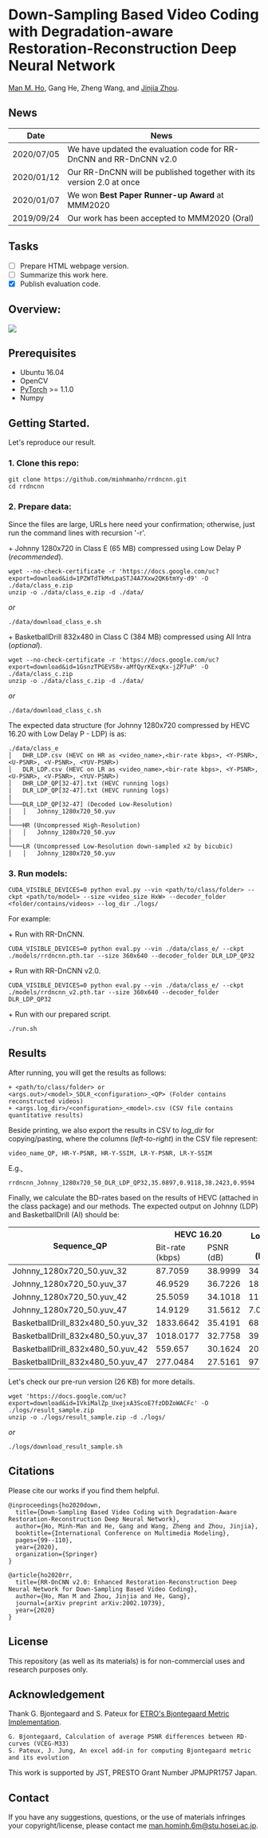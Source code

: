 # Down-Sampling Based Video Coding with Degradation-aware Restoration-Reconstruction Deep Neural Network
[Man M. Ho](https://minhmanho.github.io/), Gang He, Zheng Wang, and [Jinjia Zhou](https://www.zhou-lab.info/jinjia-zhou).

## News

| Date        | News                                                      |
| ----------- | --------------------------------------------------------- |
| 2020/07/05  | We have updated the evaluation code for RR-DnCNN and RR-DnCNN v2.0|
| 2020/01/12  | Our RR-DnCNN will be published together with its version 2.0 at once|
| 2020/01/07  | We won **Best Paper Runner-up Award** at MMM2020 |
| 2019/09/24  | Our work has been accepted to MMM2020 (Oral) |

## Tasks
- [ ] Prepare HTML webpage version.
- [ ] Summarize this work here.
- [x] Publish evaluation code.

## Overview:
[![](http://img.youtube.com/vi/-oNjWXAM5Hc/0.jpg)](http://www.youtube.com/watch?v=-oNjWXAM5Hc "Click for watching demonstration")

## Prerequisites

- Ubuntu 16.04
- OpenCV
- [PyTorch](https://pytorch.org/) >= 1.1.0
- Numpy

## Getting Started.

Let's reproduce our result.

### 1. Clone this repo:
```
git clone https://github.com/minhmanho/rrdncnn.git
cd rrdncnn
```

### 2. Prepare data:

Since the files are large, URLs here need your confirmation; otherwise, just run the command lines with recursion '-r'.

\+ Johnny 1280x720 in Class E (65 MB) compressed using Low Delay P (_recommended_).
```
wget --no-check-certificate -r 'https://docs.google.com/uc?export=download&id=1PZWTdTkMxLpaSTJ4A7Xxw2QK6tmYy-d9' -O ./data/class_e.zip
unzip -o ./data/class_e.zip -d ./data/
```
*or*
```
./data/download_class_e.sh
```

\+ BasketballDrill 832x480 in Class C (384 MB) compressed using All Intra (_optional_).
```
wget --no-check-certificate -r 'https://docs.google.com/uc?export=download&id=1GsnzTPGEVS8v-aMfQyrKExqKx-jZP7uP' -O ./data/class_c.zip
unzip -o ./data/class_c.zip -d ./data/
```
*or*
```
./data/download_class_c.sh
```

The expected data structure (for Johnny 1280x720 compressed by HEVC 16.20 with Low Delay P - LDP) is as:

```
./data/class_e
│   DHR_LDP.csv (HEVC on HR as <video_name>,<bir-rate kbps>, <Y-PSNR>, <U-PSNR>, <V-PSNR>, <YUV-PSNR>)
│   DLR_LDP.csv (HEVC on LR as <video_name>,<bir-rate kbps>, <Y-PSNR>, <U-PSNR>, <V-PSNR>, <YUV-PSNR>)
│   DHR_LDP_QP[32-47].txt (HEVC running logs)
|   DLR_LDP_QP[32-47].txt (HEVC running logs)
|
└───DLR_LDP_QP[32-47] (Decoded Low-Resolution)
│   │   Johnny_1280x720_50.yuv
|
└───HR (Uncompressed High-Resolution)
│   │   Johnny_1280x720_50.yuv
|
└───LR (Uncompressed Low-Resolution down-sampled x2 by bicubic)
│   │   Johnny_1280x720_50.yuv
```

### 3. Run models:
```
CUDA_VISIBLE_DEVICES=0 python eval.py --vin <path/to/class/folder> --ckpt <path/to/model> --size <video_size HxW> --decoder_folder <folder/contains/videos> --log_dir ./logs/
```

For example:

\+ Run with RR-DnCNN.
```
CUDA_VISIBLE_DEVICES=0 python eval.py --vin ./data/class_e/ --ckpt ./models/rrdncnn.pth.tar --size 360x640 --decoder_folder DLR_LDP_QP32
```
\+ Run with RR-DnCNN v2.0.
```
CUDA_VISIBLE_DEVICES=0 python eval.py --vin ./data/class_e/ --ckpt ./models/rrdncnn_v2.pth.tar --size 360x640 --decoder_folder DLR_LDP_QP32
```

\+ Run with our prepared script.
```
./run.sh
```

## Results

After running, you will get the results as follows:
```
+ <path/to/class/folder> or <args.out>/<model>_SDLR_<configuration>_<QP> (Folder contains reconstructed videos)
+ <args.log_dir>/<configuration>_<model>.csv (CSV file contains quantitative results)
```
Beside printing, we also export the results in CSV to *log_dir* for copying/pasting, where the columns (*left-to-right*) in the CSV file represent:
```
video_name_QP, HR-Y-PSNR, HR-Y-SSIM, LR-Y-PSNR, LR-Y-SSIM
```
E.g., 
```
rrdncnn_Johnny_1280x720_50_DLR_LDP_QP32,35.0897,0.9118,38.2423,0.9594
```

Finally, we calculate the BD-rates based on the results of HEVC (attached in the class package) and our methods. The expected output on Johnny (LDP) and BasketballDrill (AI) should be:

<table class="tg">
<thead>
  <tr>
    <th class="tg-nrix" rowspan="2">Sequence_QP</th>
    <th class="tg-nrix" colspan="2">HEVC&nbsp;16.20</th>
    <th class="tg-nrix" rowspan="2">Low Bit-rate (kbps)</th>
    <th class="tg-nrix" colspan="2">RR-DnCNN</th>
    <th class="tg-nrix" colspan="2">RR-DnCNN&nbsp;v2.0</th>
  </tr>
  <tr>
    <td class="tg-nrix">Bit-rate (kbps)</td>
    <td class="tg-nrix">PSNR (dB)</td>
    <td class="tg-nrix">PSNR</td>
    <td class="tg-nrix">BD-BR (%)</td>
    <td class="tg-nrix">PSNR (dB)</td>
    <td class="tg-nrix">BD-BR (%)</td>
  </tr>
</thead>
<tbody>
  <tr>
    <td class="tg-7zrl">Johnny_1280x720_50.yuv_32</td>
    <td class="tg-7zrl">87.7059</td>
    <td class="tg-7zrl">38.9999</td>
    <td class="tg-7zrl">34.4353</td>
    <td class="tg-7zrl">35.0897</td>
    <td class="tg-nrix" rowspan="4">-12.9307</td>
    <td class="tg-7zrl">35.4468</td>
    <td class="tg-nrix" rowspan="4">-15.8121</td>
  </tr>
  <tr>
    <td class="tg-7zrl">Johnny_1280x720_50.yuv_37</td>
    <td class="tg-7zrl">46.9529</td>
    <td class="tg-7zrl">36.7226</td>
    <td class="tg-7zrl">18.9812</td>
    <td class="tg-7zrl">33.4981</td>
    <td class="tg-7zrl">33.6468</td>
  </tr>
  <tr>
    <td class="tg-7zrl">Johnny_1280x720_50.yuv_42</td>
    <td class="tg-7zrl">25.5059</td>
    <td class="tg-7zrl">34.1018</td>
    <td class="tg-7zrl">11.4706</td>
    <td class="tg-7zrl">31.2232</td>
    <td class="tg-7zrl">31.3090</td>
  </tr>
  <tr>
    <td class="tg-7zrl">Johnny_1280x720_50.yuv_47</td>
    <td class="tg-7zrl">14.9129</td>
    <td class="tg-7zrl">31.5612</td>
    <td class="tg-7zrl">7.0847</td>
    <td class="tg-7zrl">28.7739</td>
    <td class="tg-7zrl">28.8354</td>
  </tr>
  <tr>
    <td class="tg-7zrl">BasketballDrill_832x480_50.yuv_32</td>
    <td class="tg-7zrl">1833.6642</td>
    <td class="tg-7zrl">35.4191</td>
    <td class="tg-7zrl">685.0295</td>
    <td class="tg-7zrl">31.0428</td>
    <td class="tg-nrix" rowspan="4">-10.9197</td>
    <td class="tg-7zrl">31.0627</td>
    <td class="tg-nrix" rowspan="4">-12.4616</td>
  </tr>
  <tr>
    <td class="tg-7zrl">BasketballDrill_832x480_50.yuv_37</td>
    <td class="tg-7zrl">1018.0177</td>
    <td class="tg-7zrl">32.7758</td>
    <td class="tg-7zrl">392.1459</td>
    <td class="tg-7zrl">29.2932</td>
    <td class="tg-7zrl">29.365</td>
  </tr>
  <tr>
    <td class="tg-7zrl">BasketballDrill_832x480_50.yuv_42</td>
    <td class="tg-7zrl">559.657</td>
    <td class="tg-7zrl">30.1624</td>
    <td class="tg-7zrl">208.8544</td>
    <td class="tg-7zrl">26.9593</td>
    <td class="tg-7zrl">27.0212</td>
  </tr>
  <tr>
    <td class="tg-7zrl">BasketballDrill_832x480_50.yuv_47</td>
    <td class="tg-7zrl">277.0484</td>
    <td class="tg-7zrl">27.5161</td>
    <td class="tg-7zrl">97.052</td>
    <td class="tg-7zrl">24.7342</td>
    <td class="tg-7zrl">24.7411</td>
  </tr>
</tbody>
</table>


Let's check our pre-run version (26 KB) for more details.
```
wget 'https://docs.google.com/uc?export=download&id=1VkiMalZp_UxejxA3ScoE7fzDDZoWACFc' -O ./logs/result_sample.zip
unzip -o ./logs/result_sample.zip -d ./logs/
```
*or*
```
./logs/download_result_sample.sh
```

## Citations
Please cite our works if you find them helpful.
```
@inproceedings{ho2020down,
  title={Down-Sampling Based Video Coding with Degradation-Aware Restoration-Reconstruction Deep Neural Network},
  author={Ho, Minh-Man and He, Gang and Wang, Zheng and Zhou, Jinjia},
  booktitle={International Conference on Multimedia Modeling},
  pages={99--110},
  year={2020},
  organization={Springer}
}
```
```
@article{ho2020rr,
  title={RR-DnCNN v2.0: Enhanced Restoration-Reconstruction Deep Neural Network for Down-Sampling Based Video Coding},
  author={Ho, Man M and Zhou, Jinjia and He, Gang},
  journal={arXiv preprint arXiv:2002.10739},
  year={2020}
}
```

## License

This repository (as well as its materials) is for non-commercial uses and research purposes only.


## Acknowledgement

Thank G. Bjontegaard and S. Pateux for [ETRO's Bjontegaard Metric Implementation](https://github.com/tbr/bjontegaard_etro).
```
G. Bjontegaard, Calculation of average PSNR differences between RD-curves (VCEG-M33)
S. Pateux, J. Jung, An excel add-in for computing Bjontegaard metric and its evolution
```
This work is supported by JST, PRESTO Grant Number JPMJPR1757 Japan.

## Contact
If you have any suggestions, questions, or the use of materials infringes your copyright/license, please contact me <man.hominh.6m@stu.hosei.ac.jp>.
